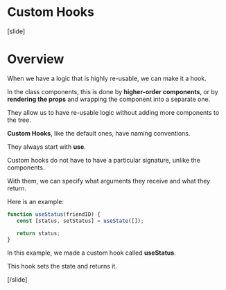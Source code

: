 # Custom Hooks

[slide]

# Overview

When we have a logic that is highly re\-usable, we can make it a hook.

In the class components, this is done by **higher-order components**, or by **rendering the props** and wrapping the component into a separate one.

They allow us to have re\-usable logic without adding more components to the tree.

**Custom Hooks**, like the default ones, have naming conventions.

They always start with **use**.

Custom hooks do not have to have a particular signature, unlike the components.

With them, we can specify what arguments they receive and what they return.

Here is an example:

```js
function useStatus(friendID) {
   const [status, setStatus] = useState([]);

   return status;
}
```

In this example, we made a custom hook called **useStatus**.

This hook sets the state and returns it.

[/slide]
